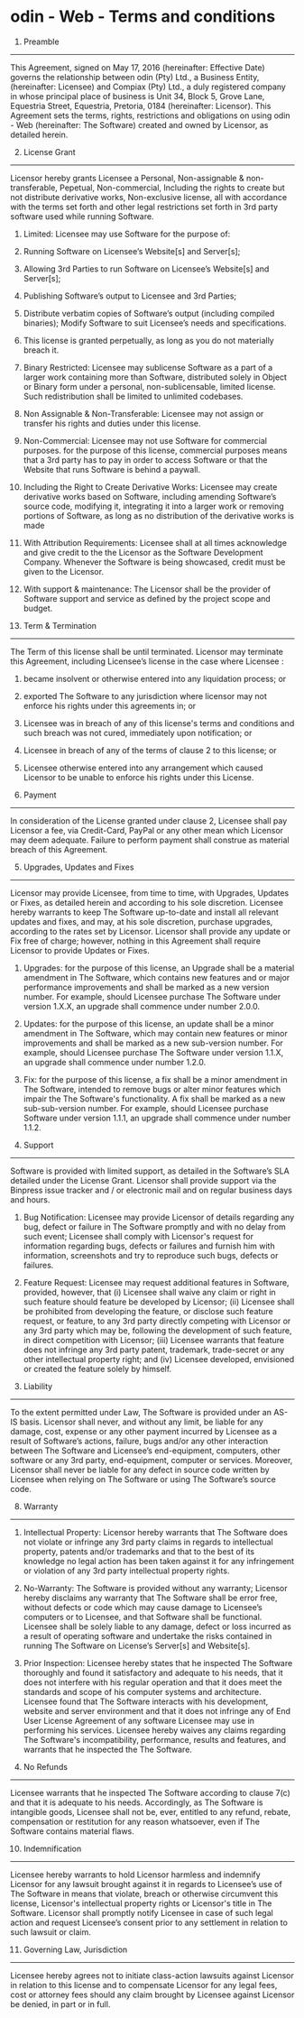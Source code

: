 odin - Web - Terms and conditions
==================================================

1. Preamble
-----------

This Agreement, signed on May 17, 2016 (hereinafter: Effective Date) governs the relationship between odin (Pty) Ltd., a Business Entity, (hereinafter: Licensee) and Compiax (Pty) Ltd., a duly registered company in whose principal place of business is Unit 34, Block 5, Grove Lane, Equestria Street, Equestria, Pretoria, 0184 (hereinafter: Licensor). This Agreement sets the terms, rights, restrictions and obligations on using odin - Web (hereinafter: The Software) created and owned by Licensor, as detailed herein.


2. License Grant
----------------

Licensor hereby grants Licensee a Personal, Non-assignable & non-transferable, Pepetual, Non-commercial, Including the rights to create but not distribute derivative works, Non-exclusive license, all with accordance with the terms set forth and other legal restrictions set forth in 3rd party software used while running Software.

1. Limited: Licensee may use Software for the purpose of:
  1. Running Software on Licensee’s Website[s] and Server[s];
  2. Allowing 3rd Parties to run Software on Licensee’s Website[s] and Server[s];
  3. Publishing Software’s output to Licensee and 3rd Parties;
  4. Distribute verbatim copies of Software’s output (including compiled binaries);
Modify Software to suit Licensee’s needs and specifications.
2. This license is granted perpetually, as long as you do not materially breach it.
3. Binary Restricted: Licensee may sublicense Software as a part of a larger work containing more than Software, distributed solely in Object or Binary form under a personal, non-sublicensable, limited license. Such redistribution shall be limited to unlimited codebases.
4. Non Assignable & Non-Transferable: Licensee may not assign or transfer his rights and duties under this license.
5. Non-Commercial: Licensee may not use Software for commercial purposes. for the purpose of this license, commercial purposes means that a 3rd party has to pay in order to access Software or that the Website that runs Software is behind a paywall.
6. Including the Right to Create Derivative Works: Licensee may create derivative works based on Software, including amending Software’s source code, modifying it, integrating it into a larger work or removing portions of Software, as long as no distribution of the derivative works is made
7. With Attribution Requirements﻿: Licensee shall at all times acknowledge and give credit to the the Licensor as the Software Development Company. Whenever the Software is being showcased, credit must be given to the Licensor.
8. With support & maintenance: The Licensor shall be the provider of Software support and service as defined by the project scope and budget.


3. Term & Termination
---------------------

The Term of this license shall be until terminated. Licensor may terminate this Agreement, including Licensee’s license in the case where Licensee :

1. became insolvent or otherwise entered into any liquidation process; or
2. exported The Software to any jurisdiction where licensor may not enforce his rights under this agreements in; or
3. Licensee was in breach of any of this license's terms and conditions and such breach was not cured, immediately upon notification; or
4. Licensee in breach of any of the terms of clause 2 to this license; or
5. Licensee otherwise entered into any arrangement which caused Licensor to be unable to enforce his rights under this License.


4. Payment
----------

In consideration of the License granted under clause 2, Licensee shall pay Licensor a fee, via Credit-Card, PayPal or any other mean which Licensor may deem adequate. Failure to perform payment shall construe as material breach of this Agreement.


5. Upgrades, Updates and Fixes
------------------------------

Licensor may provide Licensee, from time to time, with Upgrades, Updates or Fixes, as detailed herein and according to his sole discretion. Licensee hereby warrants to keep The Software up-to-date and install all relevant updates and fixes, and may, at his sole discretion, purchase upgrades, according to the rates set by Licensor. Licensor shall provide any update or Fix free of charge; however, nothing in this Agreement shall require Licensor to provide Updates or Fixes.

1. Upgrades: for the purpose of this license, an Upgrade shall be a material amendment in The Software, which contains new features and or major performance improvements and shall be marked as a new version number. For example, should Licensee purchase The Software under version 1.X.X, an upgrade shall commence under number 2.0.0.
2. Updates: for the purpose of this license, an update shall be a minor amendment in The Software, which may contain new features or minor improvements and shall be marked as a new sub-version number. For example, should Licensee purchase The Software under version 1.1.X, an upgrade shall commence under number 1.2.0.
3. Fix: for the purpose of this license, a fix shall be a minor amendment in The Software, intended to remove bugs or alter minor features which impair the The Software's functionality. A fix shall be marked as a new sub-sub-version number. For example, should Licensee purchase Software under version 1.1.1, an upgrade shall commence under number 1.1.2.


6. Support
----------

Software is provided with limited support, as detailed in the Software’s SLA detailed under the License Grant. Licensor shall provide support via the Binpress issue tracker and / or electronic mail and on regular business days and hours.

1. Bug Notification: Licensee may provide Licensor of details regarding any bug, defect or failure in The Software promptly and with no delay from such event; Licensee shall comply with Licensor's request for information regarding bugs, defects or failures and furnish him with information, screenshots and try to reproduce such bugs, defects or failures.
2. Feature Request: Licensee may request additional features in Software, provided, however, that (i) Licensee shall waive any claim or right in such feature should feature be developed by Licensor; (ii) Licensee shall be prohibited from developing the feature, or disclose such feature request, or feature, to any 3rd party directly competing with Licensor or any 3rd party which may be, following the development of such feature, in direct competition with Licensor; (iii) Licensee warrants that feature does not infringe any 3rd party patent, trademark, trade-secret or any other intellectual property right; and (iv) Licensee developed, envisioned or created the feature solely by himself.


7. Liability
------------

To the extent permitted under Law, The Software is provided under an AS-IS basis. Licensor shall never, and without any limit, be liable for any damage, cost, expense or any other payment incurred by Licensee as a result of Software’s actions, failure, bugs and/or any other interaction between The Software  and Licensee’s end-equipment, computers, other software or any 3rd party, end-equipment, computer or services.  Moreover, Licensor shall never be liable for any defect in source code written by Licensee when relying on The Software or using The Software’s source code.


8. Warranty
-----------

1. Intellectual Property: Licensor hereby warrants that The Software does not violate or infringe any 3rd party claims in regards to intellectual property, patents and/or trademarks and that to the best of its knowledge no legal action has been taken against it for any infringement or violation of any 3rd party intellectual property rights.
2. No-Warranty: The Software is provided without any warranty; Licensor hereby disclaims any warranty that The Software shall be error free, without defects or code which may cause damage to Licensee’s computers or to Licensee, and that Software shall be functional. Licensee shall be solely liable to any damage, defect or loss incurred as a result of operating software and undertake the risks contained in running The Software on License’s Server[s] and Website[s].
3. Prior Inspection: Licensee hereby states that he inspected The Software thoroughly and found it satisfactory and adequate to his needs, that it does not interfere with his regular operation and that it does meet the standards and scope of his computer systems and architecture. Licensee found that The Software interacts with his development, website and server environment and that it does not infringe any of End User License Agreement of any software Licensee may use in performing his services. Licensee hereby waives any claims regarding The Software's incompatibility, performance, results and features, and warrants that he inspected the The Software.


9. No Refunds
-------------

Licensee warrants that he inspected The Software according to clause 7(c) and that it is adequate to his needs. Accordingly, as The Software is intangible goods, Licensee shall not be, ever, entitled to any refund, rebate, compensation or restitution for any reason whatsoever, even if The Software contains material flaws.


10. Indemnification
-------------------

Licensee hereby warrants to hold Licensor harmless and indemnify Licensor for any lawsuit brought against it in regards to Licensee’s use of The Software in means that violate, breach or otherwise circumvent this license, Licensor's intellectual property rights or Licensor's title in The Software. Licensor shall promptly notify Licensee in case of such legal action and request Licensee’s consent prior to any settlement in relation to such lawsuit or claim.


11. Governing Law, Jurisdiction
-------------------------------

Licensee hereby agrees not to initiate class-action lawsuits against Licensor in relation to this license and to compensate Licensor for any legal fees, cost or attorney fees should any claim brought by Licensee against Licensor be denied, in part or in full.
